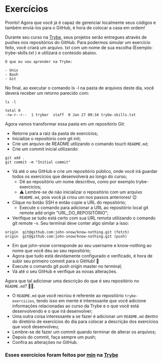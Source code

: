 # Exercícios

Pronto! Agora que você já é capaz de gerenciar localmente seus códigos e também enviá-los para o GitHub, é hora de colocar a casa em ordem!

Durante seu curso na [Trybe](https://www.betrybe.com/), seus projetos serão entregues através de pushes nos repositórios do GitHub. Para podermos simular um exercício feito, você criará um arquivo. txt com um nome de sua escolha (Exemplo: trybe-skills.txt ) e utilizará o conteúdo abaixo.

```
O que eu vou aprender na Trybe:

- Unix
- Bash
- Git
```

No final, ao executar o comando ls -l na pasta de arquivos deste dia, você deverá receber um retorno parecido com:

```
ls -l

total 0
-rw-r--r--  1 tryber  staff  0 Jan 27 00:34 trybe-skills.txt
```

Agora vamos transformar essa pasta em um repositório Git:
* Retorne para a raiz da pasta de exercícios;
* Inicialize o repositório com git init;
* Crie um arquivo de README utilizando o comando touch `README.md`;
* Crie um commit inicial utilizando:

```
git add .
git commit -m "Initial commit"
```

* Vá até o seu GitHub e crie um repositório público, onde você irá guardar todos os exercícios que desenvolverá ao longo do curso;
  * Dê ao repositório um nome descritivo, como por exemplo trybe-exercicios;
  * ⚠️ Lembre-se de não inicializar o repositório com um arquivo `README.md`, pois você já criou um nos passos anteriores! 😉
* Clique no botão SSH e então copie a URL do repositório;
  * Execute o comando para adicionar a URL ao repositório local git remote add origin "URL_DO_REPOSITÓRIO";
* Verifique se tudo está certo com sua URL remota utilizando o comando git remote -v. Seu terminal deve conter algo similar a isso:

```
origin  git@github.com:john-snow/know-nothing.git (fetch)
origin  git@github.com:john-snow/know-nothing.git (push)
```

* Em que john-snow corresponde ao seu username e know-nothing ao nome que você deu ao seu repositório;
* Agora que tudo está devidamente configurado e verificado, é hora de subir seu primeiro commit para o GitHub! 🤩
* Execute o comando git push origin master no terminal;
* Vá até o seu GitHub e verifique as novas alterações.

Agora que tal adicionar uma descrição do que é seu repositório no `README.md`? 💪🏼.

* O `README.md` que você recriou é referente ao repositório `trybe-exercicios`, tendo isso em mente é interessante que você adicione informações relacionadas ao curso da Trybe e o que você está desenvolvendo e o que irá desenvolver;
* Uma outra coisa interessante a se fazer é adicionar um `README.md` dentro do diretório de exercícios do dia para colocar a descrição dos exercícios que você desenvolveu;
* Lembre-se de fazer um commit quando terminar de alterar os arquivos;
* Depois do commit, faça sempre um push;
* Confira as alterações no GitHub.

### Esses exercícios foram feitos por [min](https://www.linkedin.com/in/jonathanrei5/) na [Trybe](https://www.betrybe.com/)
